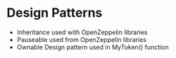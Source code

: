 # Design Patterns
* Inheritance used with OpenZeppelin libraries
* Pauseable used from OpenZeppelin libraries
* Ownable Design pattern used in MyToken() function